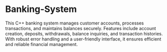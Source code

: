 # Banking-System
This C++ banking system manages customer accounts, processes transactions, and maintains balances securely. Features include account creation, deposits, withdrawals, balance inquiries, and transaction histories. With robust error handling and a user-friendly interface, it ensures efficient and reliable financial management.
